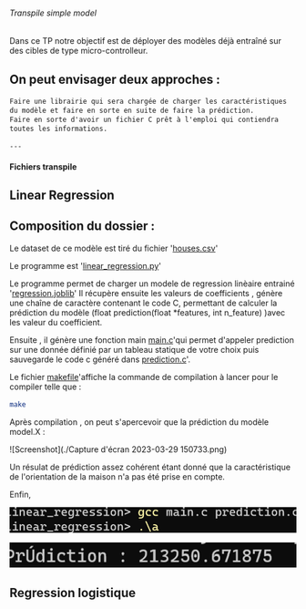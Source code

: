 ###### Transpile simple model 


Dans ce TP notre objectif est de déployer des modèles déjà entraîné sur des cibles de type micro-controlleur.

## On peut envisager deux approches : 

    Faire une librairie qui sera chargée de charger les caractéristiques du modèle et faire en sorte en suite de faire la prédiction.
    Faire en sorte d'avoir un fichier C prêt à l'emploi qui contiendra toutes les informations.

`---`
#### Fichiers transpile 
## Linear Regression 

## Composition du dossier :

Le dataset de ce modèle est tiré du fichier '[houses.csv](./houses.csv)'

Le programme est '[linear_regression.py](./linear_regression.py)'

Le programme permet de charger un modele de regression linèaire entrainé '[regression.joblib](./regression.joblib)'
Il récupère ensuite  les valeurs de coefficients , génère une chaîne de caractère contenant le code C, permettant de calculer la prédiction du modèle (float prediction(float *features, int n_feature) )avec les valeur du coefficient.

Ensuite , il génère une fonction main  [main.c](./main.c)'qui permet d'appeler prediction sur une donnée définié par un tableau statique de votre choix puis sauvegarde le code c généré dans [prediction.c](./prediction.c)'.

Le fichier [makefile](./makefile)'affiche la commande de compilation à lancer pour le compiler telle que :
```sh
make
```
Après compilation , on peut s'apercevoir que la prédiction du modèle model.X  :

![Screenshot](./Capture d'écran 2023-03-29 150733.png)

Un résulat de prédiction assez cohérent étant donné que la caractéristique de l'orientation de la maison n'a pas été prise en compte.

 Enfin, 

![Compile 1](./compilation_c.png)

![Compile 2](./compilation_c1.png)


## Regression logistique 